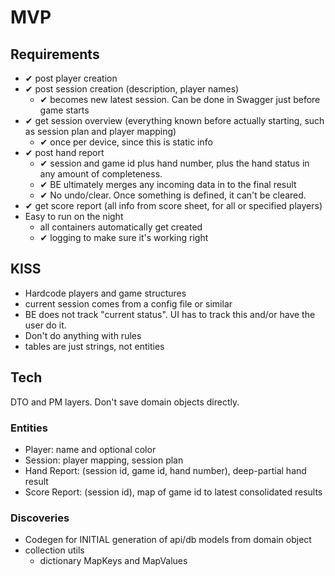 # MVP

## Requirements

- ✔ post player creation
- ✔ post session creation (description, player names)
  - ✔ becomes new latest session. Can be done in Swagger just before game starts
- ✔ get session overview (everything known before actually starting, such as session plan and player mapping)
  - ✔ once per device, since this is static info
- ✔ post hand report 
  - ✔ session and game id plus hand number, plus the hand status in any amount of completeness.
  - ✔ BE ultimately merges any incoming data in to the final result
  - ✔ No undo/clear. Once something is defined, it can't be cleared.
- ✔ get score report (all info from score sheet, for all or specified players)
- Easy to run on the night
  - all containers automatically get created
  - ✔ logging to make sure it's working right

## KISS

- Hardcode players and game structures
- current session comes from a config file or similar
- BE does not track "current status". UI has to track this and/or have the user do it.
- Don't do anything with rules
- tables are just strings, not entities

## Tech

DTO and PM layers. Don't save domain objects directly.

### Entities

- Player: name and optional color
- Session: player mapping, session plan
- Hand Report: (session id, game id, hand number), deep-partial hand result
- Score Report: (session id), map of game id to latest consolidated results

### Discoveries

- Codegen for INITIAL generation of api/db models from domain object
- collection utils
  - dictionary MapKeys and MapValues